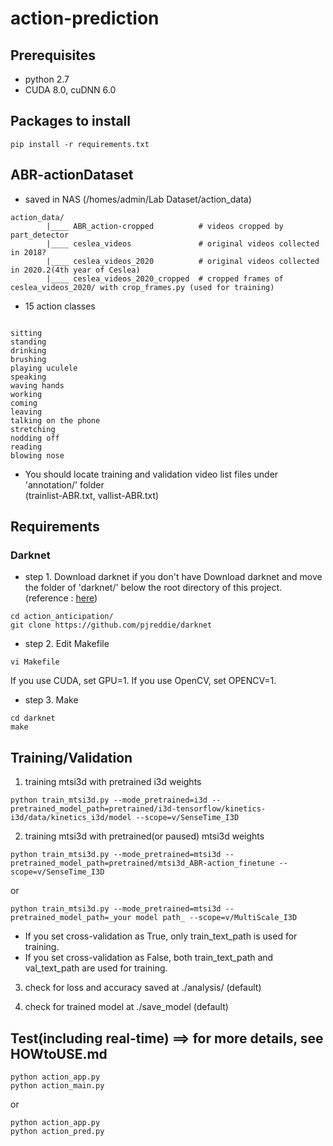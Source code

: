 # action-prediction

## Prerequisites
* python 2.7
* CUDA 8.0, cuDNN 6.0

## Packages to install
```
pip install -r requirements.txt
```

## ABR-actionDataset
* saved in NAS (/homes/admin/Lab Dataset/action_data)
```
action_data/
        |____ ABR_action-cropped          # videos cropped by part_detector
        |____ ceslea_videos               # original videos collected in 2018?
        |____ ceslea_videos_2020          # original videos collected in 2020.2(4th year of Ceslea)
        |____ ceslea_videos_2020_cropped  # cropped frames of ceslea_videos_2020/ with crop_frames.py (used for training)
```

* 15 action classes
```

sitting
standing
drinking
brushing
playing uculele
speaking
waving hands
working
coming
leaving
talking on the phone
stretching
nodding off
reading 
blowing nose

```
* You should locate training and validation video list files under 'annotation/' folder<br>
  (trainlist-ABR.txt, vallist-ABR.txt)


## Requirements

### Darknet
* step 1. Download darknet if you don't have
Download darknet and move the folder of 'darknet/' below the root directory of this project. (reference : [here](https://pgmrlsh.tistory.com/4))
```
cd action_anticipation/
git clone https://github.com/pjreddie/darknet

```

* step 2. Edit Makefile
```
vi Makefile

```
If you use CUDA, set GPU=1.
If you use OpenCV, set OPENCV=1.

* step 3. Make
```
cd darknet
make

```

## Training/Validation
1. training mtsi3d with pretrained i3d weights
```
python train_mtsi3d.py --mode_pretrained=i3d --pretrained_model_path=pretrained/i3d-tensorflow/kinetics-i3d/data/kinetics_i3d/model --scope=v/SenseTime_I3D
```

2. training mtsi3d with pretrained(or paused) mtsi3d weights
```
python train_mtsi3d.py --mode_pretrained=mtsi3d --pretrained_model_path=pretrained/mtsi3d_ABR-action_finetune --scope=v/SenseTime_I3D
```
or
```
python train_mtsi3d.py --mode_pretrained=mtsi3d --pretrained_model_path=_your model path_ --scope=v/MultiScale_I3D
```
* If you set cross-validation as True, only train_text_path is used for training.
* If you set cross-validation as False, both train_text_path and val_text_path are used for training.

3. check for loss and accuracy saved at ./analysis/ (default)

4. check for trained model at ./save_model (default)


## Test(including real-time) ==> for more details, see HOWtoUSE.md
```
python action_app.py
python action_main.py
```
or
```
python action_app.py
python action_pred.py
```
